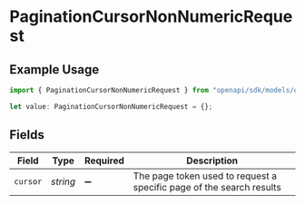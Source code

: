 # PaginationCursorNonNumericRequest

## Example Usage

```typescript
import { PaginationCursorNonNumericRequest } from "openapi/sdk/models/operations";

let value: PaginationCursorNonNumericRequest = {};
```

## Fields

| Field                                                                | Type                                                                 | Required                                                             | Description                                                          |
| -------------------------------------------------------------------- | -------------------------------------------------------------------- | -------------------------------------------------------------------- | -------------------------------------------------------------------- |
| `cursor`                                                             | *string*                                                             | :heavy_minus_sign:                                                   | The page token used to request a specific page of the search results |